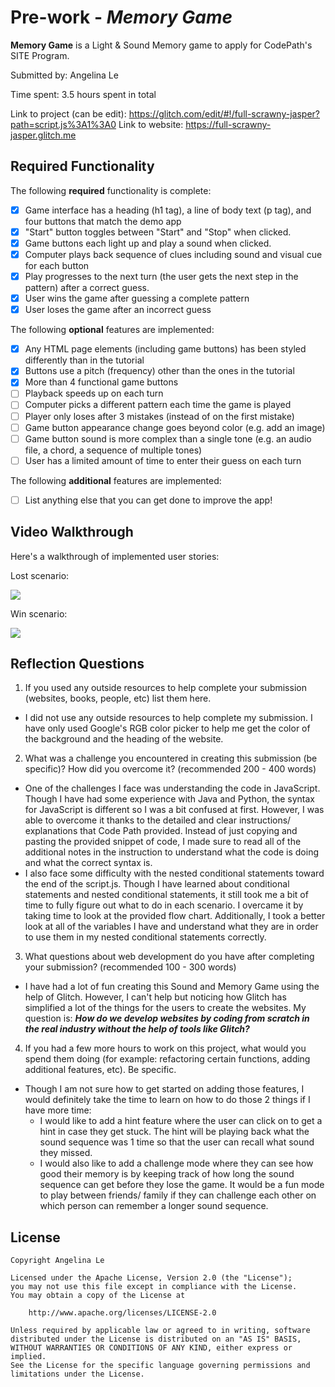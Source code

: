 # Pre-work - *Memory Game*

**Memory Game** is a Light & Sound Memory game to apply for CodePath's SITE Program. 

Submitted by: Angelina Le

Time spent: 3.5 hours spent in total

Link to project (can be edit): https://glitch.com/edit/#!/full-scrawny-jasper?path=script.js%3A1%3A0
Link to website: https://full-scrawny-jasper.glitch.me

## Required Functionality

The following **required** functionality is complete:

* [x] Game interface has a heading (h1 tag), a line of body text (p tag), and four buttons that match the demo app
* [x] "Start" button toggles between "Start" and "Stop" when clicked. 
* [x] Game buttons each light up and play a sound when clicked. 
* [x] Computer plays back sequence of clues including sound and visual cue for each button
* [x] Play progresses to the next turn (the user gets the next step in the pattern) after a correct guess. 
* [x] User wins the game after guessing a complete pattern
* [x] User loses the game after an incorrect guess

The following **optional** features are implemented:

* [x] Any HTML page elements (including game buttons) has been styled differently than in the tutorial
* [x] Buttons use a pitch (frequency) other than the ones in the tutorial
* [x] More than 4 functional game buttons
* [ ] Playback speeds up on each turn
* [ ] Computer picks a different pattern each time the game is played
* [ ] Player only loses after 3 mistakes (instead of on the first mistake)
* [ ] Game button appearance change goes beyond color (e.g. add an image)
* [ ] Game button sound is more complex than a single tone (e.g. an audio file, a chord, a sequence of multiple tones)
* [ ] User has a limited amount of time to enter their guess on each turn

The following **additional** features are implemented:

- [ ] List anything else that you can get done to improve the app!

## Video Walkthrough

Here's a walkthrough of implemented user stories:

Lost scenario:

![](https://i.imgur.com/vhYxUcy.gif)

Win scenario:

![](https://i.imgur.com/iJJzMxu.gif)


## Reflection Questions
1. If you used any outside resources to help complete your submission (websites, books, people, etc) list them here. 

- I did not use any outside resources to help complete my submission. I have only used Google's RGB color picker to help me get the color of the background and the heading of the website.

2. What was a challenge you encountered in creating this submission (be specific)? How did you overcome it? (recommended 200 - 400 words) 

- One of the challenges I face was understanding the code in JavaScript. Though I have had some experience with Java and Python, the syntax for JavaScript is different so I was a bit confused at first. However, I was able to overcome it thanks to the detailed and clear instructions/ explanations that Code Path provided. Instead of just copying and pasting the provided snippet of code, I made sure to read all of the additional notes in the instruction to understand what the code is doing and what the correct syntax is.
- I also face some difficulty with the nested conditional statements toward the end of the script.js. Though I have learned about conditional statements and nested conditional statements, it still took me a bit of time to fully figure out what to do in each scenario. I overcame it by taking time to look at the provided flow chart. Additionally, I took a better look at all of the variables I have and understand what they are in order to use them in my nested conditional statements correctly.

3. What questions about web development do you have after completing your submission? (recommended 100 - 300 words) 
- I have had a lot of fun creating this Sound and Memory Game using the help of Glitch. However, I can't help but noticing how Glitch has simplified a lot of the things for the users to create the websites. My question is: ***How do we develop websites by coding from scratch in the real industry without the help of tools like Glitch?***

4. If you had a few more hours to work on this project, what would you spend them doing (for example: refactoring certain functions, adding additional features, etc). Be specific. 
- Though I am not sure how to get started on adding those features, I would definitely take the time to learn on how to do those 2 things if I have more time:
    * I would like to add a hint feature where the user can click on to get a hint in case they get stuck. The hint will be playing back what the sound sequence was 1 time so that the user can recall what sound they missed. 
    * I would also like to add a challenge mode where they can see how good their memory is by keeping track of how long the sound sequence can get before they lose the game. It would be a fun mode to play between friends/ family if they can challenge each other on which person can remember a longer sound sequence.



## License

    Copyright Angelina Le

    Licensed under the Apache License, Version 2.0 (the "License");
    you may not use this file except in compliance with the License.
    You may obtain a copy of the License at

        http://www.apache.org/licenses/LICENSE-2.0

    Unless required by applicable law or agreed to in writing, software
    distributed under the License is distributed on an "AS IS" BASIS,
    WITHOUT WARRANTIES OR CONDITIONS OF ANY KIND, either express or implied.
    See the License for the specific language governing permissions and
    limitations under the License.
